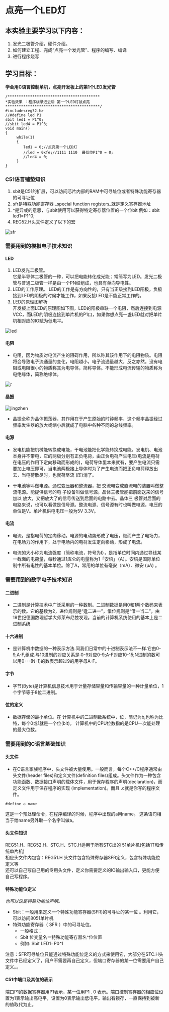 # 点亮一个LED灯  
## 本实验主要学习以下内容：  
1. 发光二极管介绍，硬件介绍。  
2. 如何建立工程、完成“点亮一个发光管”、程序的编写、编译  
3. 进行程序烧写  

## 学习目标：  
__学会用C语言控制单机，点亮开发板上的第1个LED发光管__  
```
/*****************************************
*实验效果 ：程序烧录进去后 第一个LED灯被点亮
******************************************/
#include<reg52.h>
//#define led P1
sbit led1 = P1^0;
//sbit led4 = P1^3;
void main()
{
	 while(1)
	 {
	 	led1 = 0;//点亮第一个LED灯
		//led = 0xfe;//1111 1110  最低位P1^0 = 0;
		//led4 = 0;
	 }
}

```
### C51语言铺垫知识
1. sbit是C51的扩展，可以访问芯片内部的RAM中可寻址位或者特殊功能寄存器的可寻址位
2. sfr是特殊功能寄存器 _special function registers_就是定义寄存器地址
2. ^是异或的意思，与sbit使用可以获得特定寄存器位置的一个位bit 例如：sbit led1=P1^0;
3. REG52.H头文件定义了以下的宏  

![sfr](img/sfr.png)

### 需要用到的模拟电子技术知识

#### LED
1. LED发光二极管。  
它是半导体二极管的一种，可以把电能转化成光能；常简写为LED。发光二极管与普通二极管一样是由一个PN结组成，也具有单向导电性。
2. LED的工作原理。
LED的工作是有方向性的，只有当正级接到LED阳极，负极接到LED的阴极的时候才能工作，如果反接LED是不能正常工作的。
3. LED的原理图解析  
开发板上面LED的原理图如下图，LED的阳极串联一个电阻，然后连接到电源VCC，而LED的阴极连接到单片机的P1口，如果你想点亮一盏LED就对把单片机相对应的IO赋为低电平。  

![led](img/led.png)  

#### 电阻
- 电阻，因为物质对电流产生的阻碍作用，所以称其该作用下的电阻物质。电阻将会导致电子流通量的变化，电阻越小，电子流通量越大，反之亦然。没有电阻或电阻很小的物质称其为电导体，简称导体。不能形成电流传输的物质称为电绝缘体，简称绝缘体。
  
![r](img/r.png)  

#### 晶振
![jingzhen](img/jingzhen.png)
- 晶振全称为晶体振荡器，其作用在于产生原始的时钟频率，这个频率晶振经过频率发生器的放大或缩小后就成了电脑中各种不同的总线频率。

#### 电源
- 发电机能把机械能转换成电能，干电池能把化学能转换成电能。发电机、电池本身并不带电，它的两极分别有正负电荷，由正负电荷产生电压(电流是电荷在电压的作用下定向移动而形成的)，电荷导体里本来就有，要产生电流只需要加上电压即可，当电池两极接上导体时为了产生电流而把正负电荷释放出去，当电荷散尽时，也就荷尽流
(压)消了。

- 干电池等叫做电源。通过变压器和整流器，把
交流电变成直流电的装置叫做整流电源。能提供信号的电
子设备叫做信号源。晶体三极管能把前面送来的信号加以
放大，又把放大了的信号传送到后面的电路中去。晶体三
极管对后面的电路来说，也可以看做是信号源。整流电源、信号源有时也叫做电源，电压的单位是V。单片机供电电压一般为5V 3.3V。

#### 电流

- 电流，是指电荷的定向移动。电源的电动势形成了电压，继而产生了电场力，在电场力的作用下，处于电场内的电荷发生定向移动，形成了电流。

- 电流的大小称为电流强度（简称电流，符号为I），是指单位时间内通过导线某一截面的电荷量，每秒通过1库仑的电量称为1「安培」（A）。安培是国际单位制中所有电性的基本单位。除了A，常用的单位有毫安（mA）、微安
(μA) 。

### 需要用到的数字电子技术知识
#### 二进制
- 二进制是计算技术中广泛采用的一种数制。二进制数据是用0和1两个数码来表示的数。它的基数为2，进位规则是“逢二进一”，借位规则是“借一当二”，由18世纪德国数理哲学大师莱布尼兹发现。当前的计算机系统使用的基本上是二进制系统

#### 十六进制
- 是计算机中数据的一种表示方法.同我们日常中的十进制表示法不一样.它由0-9,A-F,组成.与10进制的对应关系是:0-9对应0-9;A-F对应10-15;N进制的数可以用0---(N-1)的数表示超过9的用字母A-F。

#### 字节
- 字节(Byte)是计算机信息技术用于计量存储容量和传输容量的一种计量单位，1个字节等于8位二进制。
#### 位的定义
- 数据存储的最小单位。在 计算机中的二进制数系统中，位，简记为b,也称为比特，每个0或1就是一个位(bit)。 计算机中的CPU位数指的是CPU一次能处理的最大位数。

### 需要用到的C语言基础知识
#### 头文件
- 在C语言家族程序中，头文件被大量使用。一般而言，每个C++/C程序通常由头文件(header files)和定义文件(definition files)组成。头文件作为一种包含功能函数、数据接口声明的载体文件，用于保存程序的声明(declaration)，而定义文件用于保存程序的实现 (implementation)。而且 .c就是你写的程序文件。

```
#define a name 	
```
这是一个预处理命令，在程序编译的时候，程序中出现的a用name。
这条语句相当于给name另外取一个名字叫做a。

#### 头文件知识
REG51.H、REG52.H、STC.H、STC.H适用于所有STC出的 51单片机(包括1T和传统单片机)  
相应头文件内包含：REG51.H  头文件包含特殊寄存器SFR定义，包含特殊功能位定义等  
还可以自己写自己用的专用头文件，定义你需要定义的IO输出输入口，更能方便自己写程序。

#### 特殊功能位定义
_也可以说是特殊功能位声明。_  

- Sbit：一般用来定义一个特殊功能寄存器(SFR)的可寻址的某一位 。利用它，可以访问8051单片机
- 特殊功能寄存器（ SFR ）中的可寻址位。  
  - 一般格式：
  - Sbit 位变量名＝特殊功能寄存器名^位位置
  - 例如: Sbit LED1=P0^1  

注意：SFR可寻址位只能通过特殊功能位定义的方式来使用它，大部分在STC.H头文件中已经定义了，用户不需要再自己定义，但端口寄存器的某一位需要用户自己定义。。

#### C51中端口及其位的表示
端口P1的数据寄存器用P1表示，某一位用P1 . 0 表示。端口控制寄存器的相应位设置为1表示输出高电平，设置为0表示输出低电平。输出有锁存，一直保持到被新的值取代为止。

